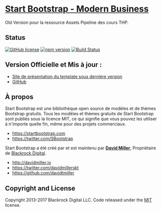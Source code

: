 # [Start Bootstrap - Modern Business](https://startbootstrap.com/template-overviews/modern-business/)

Old Version pour la ressource Assets Pipeline des cours THP.

## Status

[![GitHub license](https://img.shields.io/badge/license-MIT-blue.svg)](https://raw.githubusercontent.com/BlackrockDigital/startbootstrap-modern-business/master/LICENSE)
[![npm version](https://img.shields.io/npm/v/startbootstrap-modern-business.svg)](https://www.npmjs.com/package/startbootstrap-modern-business)
[![Build Status](https://travis-ci.org/BlackrockDigital/startbootstrap-modern-business.svg?branch=master)](https://travis-ci.org/BlackrockDigital/startbootstrap-modern-business)

## Version Officielle et Mis à jour : 

* [Site de présentation du template sous dernière version](https://startbootstrap.com/template/modern-business)
* [GitHub](https://github.com/BlackrockDigital/startbootstrap-modern-business)

## À propos

Start Bootstrap est une bibliothèque open source de modèles et de thèmes Bootstrap gratuits. Tous les modèles et thèmes gratuits de Start Bootstrap sont publiés sous la licence MIT, ce qui signifie que vous pouvez les utiliser à n'importe quelle fin, même pour des projets commerciaux.

* https://startbootstrap.com
* https://twitter.com/SBootstrap

Start Bootstrap a été créé par et est maintenu par **[David Miller](http://davidmiller.io/)**, Propriétaire de [Blackrock Digital](http://blackrockdigital.io/).

* http://davidmiller.io
* https://twitter.com/davidmillerskt
* https://github.com/davidtmiller

## Copyright and License

Copyright 2013-2017 Blackrock Digital LLC. Code released under the [MIT](https://github.com/BlackrockDigital/startbootstrap-modern-business/blob/gh-pages/LICENSE) license.
